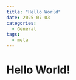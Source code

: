 ```yaml
---
title: "Hello World"
date: 2025-07-03
categories:
  - General
tags:
  - meta
---
```


# Hello World!
